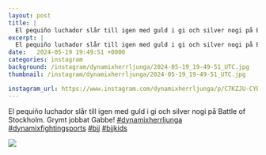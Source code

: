 ```yaml
---
layout: post
title: |
  El pequiño luchador slår till igen med guld i gi och silver nogi på Battle of Stockholm
excerpt: |
  El pequiño luchador slår till igen med guld i gi och silver nogi på Battle of Stockholm. Grymt jobbat Gabbe!    
date:   2024-05-19 19:49:51 +0000
categories: instagram
background: /instagram/dynamixherrljunga/2024-05-19_19-49-51_UTC.jpg
thumbnail: /instagram/dynamixherrljunga/2024-05-19_19-49-51_UTC.jpg

instagram_url: https://www.instagram.com/dynamixherrljunga/p/C7KZJU-CYBF
---
```

El pequiño luchador slår till igen med guld i gi och silver nogi på Battle of Stockholm. Grymt jobbat Gabbe! [#dynamixherrljunga](https://www.instagram.com/explore/tags/dynamixherrljunga/) [#dynamixfightingsports](https://www.instagram.com/explore/tags/dynamixfightingsports/) [#bjj](https://www.instagram.com/explore/tags/bjj/) [#bjjkids](https://www.instagram.com/explore/tags/bjjkids/)



<img src='/www-dynamix-herrljunga/instagram/dynamixherrljunga/2024-05-19_19-49-51_UTC.jpg' class='img-fluid' />

